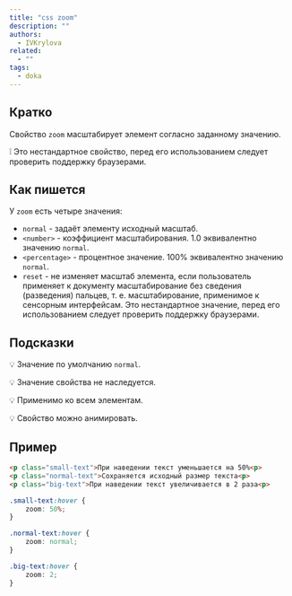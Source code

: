 ```yaml
---
title: "css zoom"
description: ""
authors:
  - IVKrylova
related:
  - ""
tags:
  - doka
---
```


## Кратко
Свойство `zoom` масштабирует элемент согласно заданному значению.

<aside>

❕ Это нестандартное свойство, перед его использованием следует проверить поддержку браузерами.

</aside>

## Как пишется
У `zoom` есть четыре значения:
- `normal` - задаёт элементу исходный масштаб.
- `<number>` - коэффициент масштабирования. 1.0 эквивалентно значению `normal`.
- `<percentage>` - процентное значение. 100% эквивалентно значению `normal`.
- `reset` - не изменяет масштаб элемента, если пользователь применяет к документу масштабирование без сведения (разведения) пальцев, т. е. масштабирование, применимое к сенсорным интерфейсам. Это нестандартное значение, перед его использованием следует проверить поддержку браузерами.

## Подсказки
💡 Значение по умолчанию `normal`.

💡 Значение свойства не наследуется.

💡 Применимо ко всем элементам.

💡 Свойство можно анимировать.

## Пример
```html
<p class="small-text">При наведении текст уменьшается на 50%<p>
<p class="normal-text">Сохраняется исходный размер текста<p>
<p class="big-text">При наведении текст увеличивается в 2 раза<p>
```

```css
.small-text:hover {
	zoom: 50%;
}

.normal-text:hover {
	zoom: normal;
}

.big-text:hover {
	zoom: 2;
}
```
